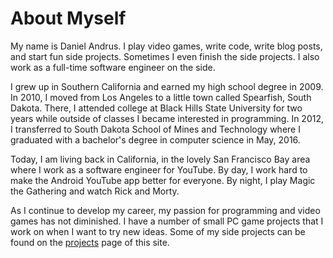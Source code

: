 # About Myself

My name is Daniel Andrus. I play video games, write code,
write blog posts, and start fun side projects. Sometimes I even
finish the side projects. I also work as a full-time software
engineer on the side.

I grew up in Southern California and earned my high
school degree in 2009. In 2010, I moved from Los Angeles to a
little town called Spearfish, South Dakota. There, I attended
college at Black Hills State University for two years while
outside of classes I became interested in programming. In
2012, I transferred to South Dakota School of Mines and
Technology where I graduated with a bachelor's degree in computer
science in May, 2016.

Today, I am living back in California, in the lovely San
Francisco Bay area where I work as a software engineer for
YouTube. By day, I work hard to make the Android YouTube app
better for everyone. By night, I play Magic the Gathering and
watch Rick and Morty.

As I continue to develop my career, my passion for programming and
video games has not diminished. I have a number of small PC game
projects that I work on when I want to try new ideas. Some of my
side projects can be found on the [projects](?p=projects) page of
this site.
